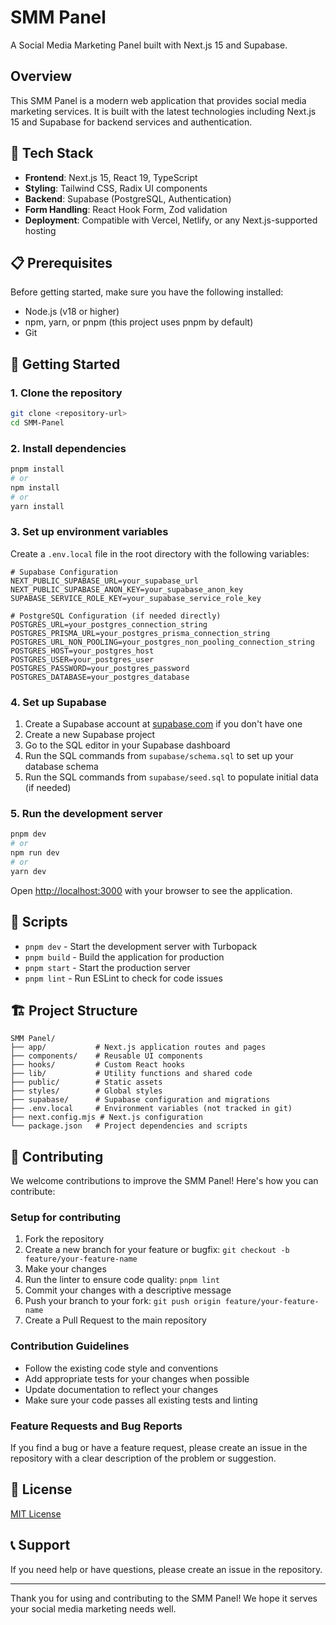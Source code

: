 # SMM Panel

A Social Media Marketing Panel built with Next.js 15 and Supabase.

## Overview

This SMM Panel is a modern web application that provides social media marketing services. It is built with the latest technologies including Next.js 15 and Supabase for backend services and authentication.

## 🔧 Tech Stack

- **Frontend**: Next.js 15, React 19, TypeScript
- **Styling**: Tailwind CSS, Radix UI components
- **Backend**: Supabase (PostgreSQL, Authentication)
- **Form Handling**: React Hook Form, Zod validation
- **Deployment**: Compatible with Vercel, Netlify, or any Next.js-supported hosting

## 📋 Prerequisites

Before getting started, make sure you have the following installed:

- Node.js (v18 or higher)
- npm, yarn, or pnpm (this project uses pnpm by default)
- Git

## 🚀 Getting Started

### 1. Clone the repository

```bash
git clone <repository-url>
cd SMM-Panel
```

### 2. Install dependencies

```bash
pnpm install
# or
npm install
# or
yarn install
```

### 3. Set up environment variables

Create a `.env.local` file in the root directory with the following variables:

```env
# Supabase Configuration
NEXT_PUBLIC_SUPABASE_URL=your_supabase_url
NEXT_PUBLIC_SUPABASE_ANON_KEY=your_supabase_anon_key
SUPABASE_SERVICE_ROLE_KEY=your_supabase_service_role_key

# PostgreSQL Configuration (if needed directly)
POSTGRES_URL=your_postgres_connection_string
POSTGRES_PRISMA_URL=your_postgres_prisma_connection_string
POSTGRES_URL_NON_POOLING=your_postgres_non_pooling_connection_string
POSTGRES_HOST=your_postgres_host
POSTGRES_USER=your_postgres_user
POSTGRES_PASSWORD=your_postgres_password
POSTGRES_DATABASE=your_postgres_database
```

### 4. Set up Supabase

1. Create a Supabase account at [supabase.com](https://supabase.com/) if you don't have one
2. Create a new Supabase project
3. Go to the SQL editor in your Supabase dashboard
4. Run the SQL commands from `supabase/schema.sql` to set up your database schema
5. Run the SQL commands from `supabase/seed.sql` to populate initial data (if needed)

### 5. Run the development server

```bash
pnpm dev
# or
npm run dev
# or
yarn dev
```

Open [http://localhost:3000](http://localhost:3000) with your browser to see the application.

## 📖 Scripts

- `pnpm dev` - Start the development server with Turbopack
- `pnpm build` - Build the application for production
- `pnpm start` - Start the production server
- `pnpm lint` - Run ESLint to check for code issues

## 🏗️ Project Structure

```
SMM Panel/
├── app/           # Next.js application routes and pages
├── components/    # Reusable UI components
├── hooks/         # Custom React hooks
├── lib/           # Utility functions and shared code
├── public/        # Static assets
├── styles/        # Global styles
├── supabase/      # Supabase configuration and migrations
├── .env.local     # Environment variables (not tracked in git)
├── next.config.mjs # Next.js configuration
└── package.json   # Project dependencies and scripts
```

## 🤝 Contributing

We welcome contributions to improve the SMM Panel! Here's how you can contribute:

### Setup for contributing

1. Fork the repository
2. Create a new branch for your feature or bugfix: `git checkout -b feature/your-feature-name`
3. Make your changes
4. Run the linter to ensure code quality: `pnpm lint`
5. Commit your changes with a descriptive message
6. Push your branch to your fork: `git push origin feature/your-feature-name`
7. Create a Pull Request to the main repository

### Contribution Guidelines

- Follow the existing code style and conventions
- Add appropriate tests for your changes when possible
- Update documentation to reflect your changes
- Make sure your code passes all existing tests and linting

### Feature Requests and Bug Reports

If you find a bug or have a feature request, please create an issue in the repository with a clear description of the problem or suggestion.

## 📄 License

[MIT License](LICENSE)

## 📞 Support

If you need help or have questions, please create an issue in the repository.

---

Thank you for using and contributing to the SMM Panel! We hope it serves your social media marketing needs well.